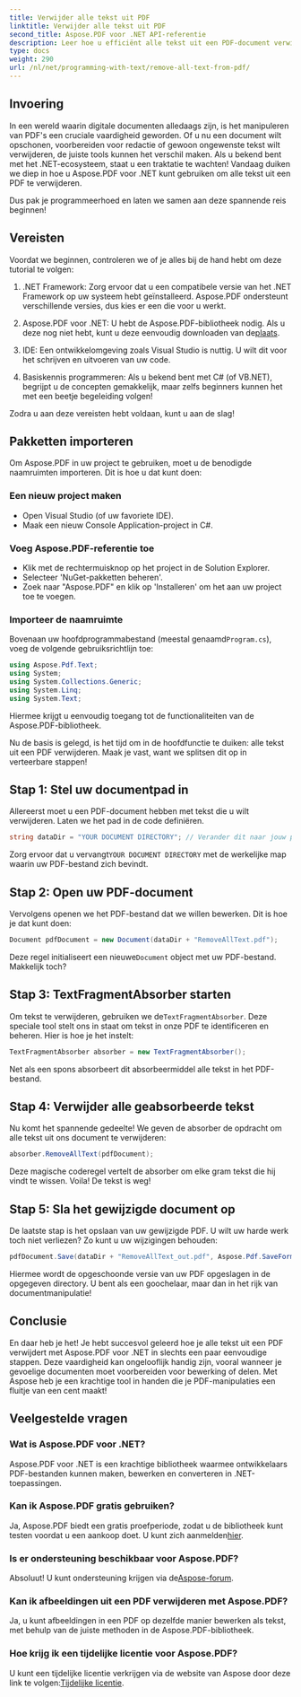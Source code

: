 ```yaml
---
title: Verwijder alle tekst uit PDF
linktitle: Verwijder alle tekst uit PDF
second_title: Aspose.PDF voor .NET API-referentie
description: Leer hoe u efficiënt alle tekst uit een PDF-document verwijdert met Aspose.PDF voor .NET. Volg onze eenvoudige gids om PDF-manipulatie onder de knie te krijgen.
type: docs
weight: 290
url: /nl/net/programming-with-text/remove-all-text-from-pdf/
---
```

## Invoering

In een wereld waarin digitale documenten alledaags zijn, is het manipuleren van PDF's een cruciale vaardigheid geworden. Of u nu een document wilt opschonen, voorbereiden voor redactie of gewoon ongewenste tekst wilt verwijderen, de juiste tools kunnen het verschil maken. Als u bekend bent met het .NET-ecosysteem, staat u een traktatie te wachten! Vandaag duiken we diep in hoe u Aspose.PDF voor .NET kunt gebruiken om alle tekst uit een PDF te verwijderen. 

Dus pak je programmeerhoed en laten we samen aan deze spannende reis beginnen!

## Vereisten

Voordat we beginnen, controleren we of je alles bij de hand hebt om deze tutorial te volgen:

1. .NET Framework: Zorg ervoor dat u een compatibele versie van het .NET Framework op uw systeem hebt geïnstalleerd. Aspose.PDF ondersteunt verschillende versies, dus kies er een die voor u werkt.
   
2. Aspose.PDF voor .NET: U hebt de Aspose.PDF-bibliotheek nodig. Als u deze nog niet hebt, kunt u deze eenvoudig downloaden van de[plaats](https://releases.aspose.com/pdf/net/).

3. IDE: Een ontwikkelomgeving zoals Visual Studio is nuttig. U wilt dit voor het schrijven en uitvoeren van uw code.

4. Basiskennis programmeren: Als u bekend bent met C# (of VB.NET), begrijpt u de concepten gemakkelijk, maar zelfs beginners kunnen het met een beetje begeleiding volgen!

Zodra u aan deze vereisten hebt voldaan, kunt u aan de slag!

## Pakketten importeren

Om Aspose.PDF in uw project te gebruiken, moet u de benodigde naamruimten importeren. Dit is hoe u dat kunt doen:

### Een nieuw project maken

- Open Visual Studio (of uw favoriete IDE).
- Maak een nieuw Console Application-project in C#.

### Voeg Aspose.PDF-referentie toe

- Klik met de rechtermuisknop op het project in de Solution Explorer.
- Selecteer 'NuGet-pakketten beheren'.
- Zoek naar "Aspose.PDF" en klik op 'Installeren' om het aan uw project toe te voegen.

### Importeer de naamruimte

 Bovenaan uw hoofdprogrammabestand (meestal genaamd`Program.cs`), voeg de volgende gebruiksrichtlijn toe:

```csharp
using Aspose.Pdf.Text;
using System;
using System.Collections.Generic;
using System.Linq;
using System.Text;
```

Hiermee krijgt u eenvoudig toegang tot de functionaliteiten van de Aspose.PDF-bibliotheek.

Nu de basis is gelegd, is het tijd om in de hoofdfunctie te duiken: alle tekst uit een PDF verwijderen. Maak je vast, want we splitsen dit op in verteerbare stappen!

## Stap 1: Stel uw documentpad in 

Allereerst moet u een PDF-document hebben met tekst die u wilt verwijderen. Laten we het pad in de code definiëren.

```csharp
string dataDir = "YOUR DOCUMENT DIRECTORY"; // Verander dit naar jouw pad
```

 Zorg ervoor dat u vervangt`YOUR DOCUMENT DIRECTORY` met de werkelijke map waarin uw PDF-bestand zich bevindt.

## Stap 2: Open uw PDF-document

Vervolgens openen we het PDF-bestand dat we willen bewerken. Dit is hoe je dat kunt doen:

```csharp
Document pdfDocument = new Document(dataDir + "RemoveAllText.pdf");
```

 Deze regel initialiseert een nieuwe`Document` object met uw PDF-bestand. Makkelijk toch?

## Stap 3: TextFragmentAbsorber starten

 Om tekst te verwijderen, gebruiken we de`TextFragmentAbsorber`. Deze speciale tool stelt ons in staat om tekst in onze PDF te identificeren en beheren. Hier is hoe je het instelt:

```csharp
TextFragmentAbsorber absorber = new TextFragmentAbsorber();
```

Net als een spons absorbeert dit absorbeermiddel alle tekst in het PDF-bestand.

## Stap 4: Verwijder alle geabsorbeerde tekst

Nu komt het spannende gedeelte! We geven de absorber de opdracht om alle tekst uit ons document te verwijderen:

```csharp
absorber.RemoveAllText(pdfDocument);
```

Deze magische coderegel vertelt de absorber om elke gram tekst die hij vindt te wissen. Voila! De tekst is weg!

## Stap 5: Sla het gewijzigde document op

De laatste stap is het opslaan van uw gewijzigde PDF. U wilt uw harde werk toch niet verliezen? Zo kunt u uw wijzigingen behouden:

```csharp
pdfDocument.Save(dataDir + "RemoveAllText_out.pdf", Aspose.Pdf.SaveFormat.Pdf);
```

Hiermee wordt de opgeschoonde versie van uw PDF opgeslagen in de opgegeven directory. U bent als een goochelaar, maar dan in het rijk van documentmanipulatie!

## Conclusie

En daar heb je het! Je hebt succesvol geleerd hoe je alle tekst uit een PDF verwijdert met Aspose.PDF voor .NET in slechts een paar eenvoudige stappen. Deze vaardigheid kan ongelooflijk handig zijn, vooral wanneer je gevoelige documenten moet voorbereiden voor bewerking of delen. Met Aspose heb je een krachtige tool in handen die je PDF-manipulaties een fluitje van een cent maakt!

## Veelgestelde vragen

### Wat is Aspose.PDF voor .NET?
Aspose.PDF voor .NET is een krachtige bibliotheek waarmee ontwikkelaars PDF-bestanden kunnen maken, bewerken en converteren in .NET-toepassingen.

### Kan ik Aspose.PDF gratis gebruiken?
Ja, Aspose.PDF biedt een gratis proefperiode, zodat u de bibliotheek kunt testen voordat u een aankoop doet. U kunt zich aanmelden[hier](https://releases.aspose.com/).

### Is er ondersteuning beschikbaar voor Aspose.PDF?
 Absoluut! U kunt ondersteuning krijgen via de[Aspose-forum](https://forum.aspose.com/c/pdf/10).

### Kan ik afbeeldingen uit een PDF verwijderen met Aspose.PDF?
Ja, u kunt afbeeldingen in een PDF op dezelfde manier bewerken als tekst, met behulp van de juiste methoden in de Aspose.PDF-bibliotheek.

### Hoe krijg ik een tijdelijke licentie voor Aspose.PDF?
 U kunt een tijdelijke licentie verkrijgen via de website van Aspose door deze link te volgen:[Tijdelijke licentie](https://purchase.aspose.com/temporary-license/).